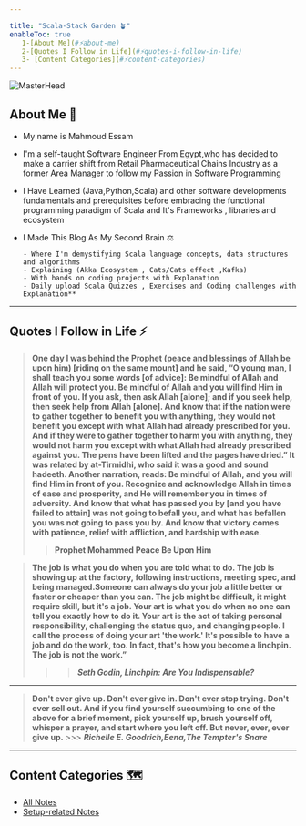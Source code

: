 ```yaml
---

title: "Scala-Stack Garden 🪴"
enableToc: true
   1-[About Me](#⚡about-me)
   2-[Quotes I Follow in Life](#⚡quotes-i-follow-in-life)
   3- [Content Categories](#⚡content-categories)
---
```


![MasterHead](https://w0.peakpx.com/wallpaper/195/343/HD-wallpaper-scala-black-logo-programming-language-grid-metal-background-scala-artwork-creative-programming-language-signs-scala-logo.jpg)

## About Me 🏡

- My name is Mahmoud Essam

- I'm a self-taught Software Engineer From Egypt,who has decided to make a carrier shift from Retail Pharmaceutical Chains Industry as a former Area Manager to follow my Passion in Software Programming
- I Have Learned (Java,Python,Scala) and other software developments fundamentals and prerequisites before embracing
the functional programming paradigm of Scala and It's Frameworks , libraries and ecosystem

- I Made This Blog As My Second Brain ⚖️

      - Where I'm demystifying Scala language concepts, data structures and algorithms 
      - Explaining (Akka Ecosystem , Cats/Cats effect ,Kafka)
      - With hands on coding projects with Explanation
      - Daily upload Scala Quizzes , Exercises and Coding challenges with Explanation**

---

## Quotes I Follow in Life ⚡

   >**One day I was behind the Prophet (peace and blessings of Allah be upon him) [riding on the same mount] and he said, “O young man, I shall teach you   some words [of advice]: Be mindful of Allah and Allah will protect you. Be mindful of Allah and you will find Him in front of you. If you ask, then ask   Allah [alone]; and if you seek help, then seek help from Allah [alone]. And know that if the nation were to gather together to benefit you with     anything, they would not benefit you except with what Allah had already prescribed for you. And if they were to gather together to harm you with anything, they would not harm you except with what Allah had already prescribed against you. The pens have been lifted and the pages have dried.” It was related by at-Tirmidhi, who said it was a good and sound hadeeth. Another narration, reads: Be mindful of Allah, and you will find Him in front of you. Recognize and acknowledge Allah in times of ease and prosperity, and He will remember you in times of adversity. And know that what has passed you by [and you have failed to attain] was not going to befall you, and what has befallen you was not going to pass you by. And know that victory comes with patience, relief with affliction, and hardship with ease.**
  >> **Prophet Mohammed Peace Be Upon Him**

   >**The job is what you do when you are told what to do. The job is showing up at the factory, following instructions, meeting spec, and being managed.Someone can always do your job a little better or faster or cheaper than you can. The job might be difficult, it might require skill, but it's a job.     Your art is what you do when no one can tell you exactly how to do it. Your art is the act of taking personal responsibility, challenging the status     quo, and changing people. I call the process of doing your art 'the work.' It's possible to have a job and do the work, too. In fact, that's how you     become a linchpin. The job is not the work.”**
   >>> _**Seth Godin, Linchpin: Are You Indispensable?**_
   ---
   >**Don't ever give up.
    Don't ever give in.
    Don't ever stop trying.
    Don't ever sell out.
    And if you find yourself succumbing to one of the above for a brief moment,
    pick yourself up, brush yourself off, whisper a prayer, and start where you left off.
    But never, ever, ever give up.**
      >>> _**Richelle E. Goodrich,Eena,The  Tempter's Snare**_

   ---

## Content Categories  🗺

- [All Notes](/notes)
- [Setup-related Notes](/tags/setup)
